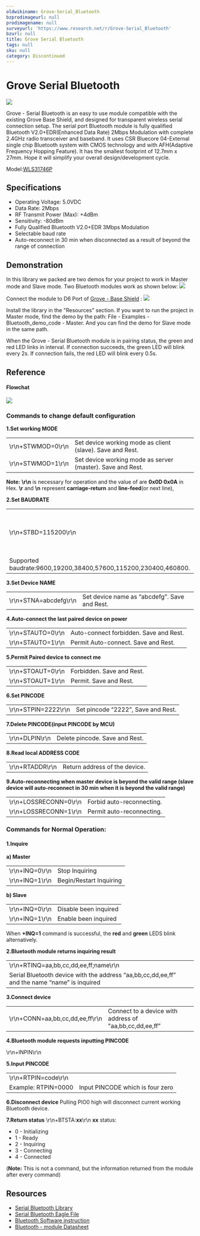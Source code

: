 ```yaml
---
oldwikiname: Grove-Serial_Bluetooth‏‎
bzprodimageurl: null
prodimagename: null
surveyurl: 'https://www.research.net/r/Grove-Serial_Bluetooth'
bzurl: null
title: Grove Serial Bluetooth‏‎
tags: null
sku: null
category: Discontinued
---
```


# Grove Serial Bluetooth

![](https://github.com/SeeedDocument/Grove-Serial_Bluetooth/raw/master/img/Twigbt00.jpg)

Grove - Serial Bluetooth is an easy to use module compatible with the existing Grove Base Shield, and designed for transparent wireless serial connection setup. The serial port Bluetooth module is fully qualified Bluetooth V2.0+EDR\(Enhanced Data Rate\) 2Mbps Modulation with complete 2.4GHz radio transceiver and baseband. It uses CSR Bluecore 04-External single chip Bluetooth system with CMOS technology and with AFH\(Adaptive Frequency Hopping Feature\). It has the smallest footprint of 12.7mm x 27mm. Hope it will simplify your overall design/development cycle.

Model:[WLS31746P](http://www.seeedstudio.com/depot/grove-serial-bluetooth-p-795.html?cPath=139_142)

## Specifications

* Operating Voltage: 5.0VDC
* Data Rate: 2Mbps
* RF Transmit Power \(Max\): +4dBm
* Sensitivity: -80dBm
* Fully Qualified Bluetooth V2.0+EDR 3Mbps Modulation
* Selectable baud rate
* Auto-reconnect in 30 min when disconnected as a result of beyond the range of connection

## Demonstration

In this library we packed are two demos for your project to work in Master mode and Slave mode. Two Bluetooth modules work as shown below: ![](https://github.com/SeeedDocument/Grove-Serial_Bluetooth/raw/master/img/Bluetooth-1.jpg)

Connect the module to D6 Port of [Grove - Base Shield](https://seeeddoc.github.io/Grove-Base_Shield/) : ![](https://github.com/SeeedDocument/Grove-Serial_Bluetooth/raw/master/img/Grove-Serial-Bluetooth.JPG)

Install the library in the "Resources" section. If you want to run the project in Master mode, find the demo by the path: File - Examples - Bluetooth\_demo\_code - Master. And you can find the demo for Slave mode in the same path.

When the Grove - Serial Bluetooth module is in pairing status, the green and red LED links in interval. If connection succeeds, the green LED will blink every 2s. If connection fails, the red LED will blink every 0.5s.

## Reference

#### Flowchat

![](https://github.com/SeeedDocument/Grove-Serial_Bluetooth/raw/master/img/Bluetooth-2.jpg)

### Commands to change default configuration

**1.Set working MODE**

|  |  |
| :--- | :--- |
| \r\n+STWMOD=0\r\n | Set device working mode as client \(slave\). Save and Rest. |
| \r\n+STWMOD=1\r\n | Set device working mode as server \(master\). Save and Rest. |

**Note:** **\r\n** is necessary for operation and the value of are **0x0D 0x0A** in Hex. **\r** and **\n** represent **carriage-return** and **line-feed**\(or next line\),

**2.Set BAUDRATE**

|  |  |
| :--- | :--- |
| \r\n+STBD=115200\r\n | Set baudrate 115200. Save and Rest. |
| Supported baudrate:9600,19200,38400,57600,115200,230400,460800. |  |

**3.Set Device NAME**

|  |  |
| :--- | :--- |
| \r\n+STNA=abcdefg\r\n | Set device name as “abcdefg”. Save and Rest. |

**4.Auto-connect the last paired device on power**

|  |  |
| :--- | :--- |
| \r\n+STAUTO=0\r\n | Auto-connect forbidden. Save and Rest. |
| \r\n+STAUTO=1\r\n | Permit Auto-connect. Save and Rest. |

**5.Permit Paired device to connect me**

|  |  |
| :--- | :--- |
| \r\n+STOAUT=0\r\n | Forbidden. Save and Rest. |
| \r\n+STOAUT=1\r\n | Permit. Save and Rest. |

**6.Set PINCODE**

|  |  |
| :--- | :--- |
| \r\n+STPIN=2222\r\n | Set pincode “2222”, Save and Rest. |

**7.Delete PINCODE\(input PINCODE by MCU\)**

|  |  |
| :--- | :--- |
| \r\n+DLPIN\r\n | Delete pincode. Save and Rest. |

**8.Read local ADDRESS CODE**

|  |  |
| :--- | :--- |
| \r\n+RTADDR\r\n | Return address of the device. |

**9.Auto-reconnecting when master device is beyond the valid range \(slave device will auto-reconnect in 30 min when it is beyond the valid range\)**

|  |  |
| :--- | :--- |
| \r\n+LOSSRECONN=0\r\n | Forbid auto-reconnecting. |
| \r\n+LOSSRECONN=1\r\n | Permit auto-reconnecting. |

### Commands for Normal Operation:

#### 1.Inquire

**a\) Master**

|  |  |
| :--- | :--- |
| \r\n+INQ=0\r\n | Stop Inquiring |
| \r\n+INQ=1\r\n | Begin/Restart Inquiring |

**b\) Slave**

|  |  |
| :--- | :--- |
| \r\n+INQ=0\r\n | Disable been inquired |
| \r\n+INQ=1\r\n | Enable been inquired |

When **+INQ=1** command is successful, the **red** and **green** LEDS blink alternatively.

**2.Bluetooth module returns inquiring result**

|  |  |
| :--- | :--- |
| \r\n+RTINQ=aa,bb,cc,dd,ee,ff;name\r\n |  |
| Serial Bluetooth device with the address “aa,bb,cc,dd,ee,ff” and the name “name” is inquired |  |

**3.Connect device**

|  |  |
| :--- | :--- |
| \r\n+CONN=aa,bb,cc,dd,ee,ff\r\n | Connect to a device with address of "aa,bb,cc,dd,ee,ff” |

**4.Bluetooth module requests inputting PINCODE**

\r\n+INPIN\r\n

**5.Input PINCODE**

|  |  |
| :--- | :--- |
| \r\n+RTPIN=code\r\n |  |
| Example: RTPIN=0000 | Input PINCODE which is four zero |

**6.Disconnect device** Pulling PIO0 high will disconnect current working Bluetooth device.

**7.Return status** \r\n+BTSTA:**xx**\r\n **xx** status:

* 0 - Initializing
* 1 - Ready
* 2 - Inquiring
* 3 - Connecting
* 4 - Connected

\(**Note:** This is not a command, but the information returned from the module after every command\)

## Resources

* [Serial Bluetooth Library](res/Bluetooth_demo_code.zip)
* [Serial Bluetooth Eagle File](res/Grove-Serial_Bluetooth_eagle_file.zip)
* [Bluetooth Software instruction](res/Bluetooth_Software_Instruction.pdf)
* [Bluetooth - module Datasheet](res/Bluetooth_module.pdf)

